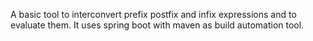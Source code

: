 A basic tool to interconvert prefix postfix and infix expressions and to evaluate them.
It uses spring boot with maven as  build automation tool.